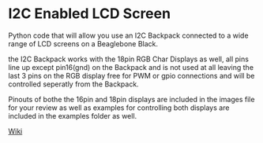 I2C Enabled LCD Screen
=======================

Python code that will allow you use an I2C Backpack connected to a wide
range of LCD screens on a Beaglebone Black.

the I2C Backpack works with the 18pin RGB Char Displays as well,
all pins line up except pin16(gnd) on the Backpack and is not used
at all leaving the last 3 pins on the RGB display free for PWM
or gpio connections and will be controlled seperatly from the Backpack.

Pinouts of bothe the 16pin and 18pin displays are included in the
images file for your review as well as examples for controlling both
displays are included in the examples folder as well.

[Wiki](https://github.com/MilesBDyson/I2C-LCD/wiki)

